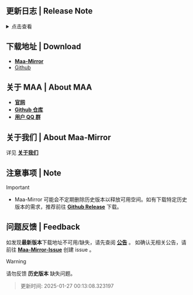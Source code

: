 ## 更新日志 | Release Note
<details>

<summary>点击查看</summary>

### 停不下来了 | Highlight

* Base navigation fixes for the overseas clients

### 新增 | New

* 繁中服更新活動導航"懷黍離" (#11592)  By XuQingTW

### 修复 | Fix

* 繁中服-生息演算中，完成生存週期畫面、大地圖畫面卡住 (#11649)  By momomochi987
* 繁中服 生息演算讀檔畫面卡住 (#11646)  By momomochi987
* 基建修复4 识别不到缩小状态下的后两个宿舍  By ABA2396
* 38c8dd8 68357b9 modified base tasks in Official. Global needs custom ROI to work  By Constrat
* 380bf68 modified Base Infrast Siege for all clients. Reverting for global and co.  By Constrat

### 文档 | Docs

* README 移除 MaaX，更换前端仓库地址 (#11636)  By Rbqwow

### 其他 | Other

* 補上繁中服的加工站、訓練室相關內容 (#11648)  By momomochi987
* 调整基建宿舍阈值  By ABA2396
* 调整基建发电站阈值  By ABA2396

**Full Changelog**: [v5.12.2 -> v5.12.3](https://github.com/MaaAssistantArknights/MaaAssistantArknights/compare/v5.12.2...v5.12.3)


</details>

## 下载地址 | Download
- **[Maa-Mirror](https://mmirror.top/download.html)**
- [Github](https://github.com/MaaAssistantArknights/MaaAssistantArknights/releases/{VERSION})

## 关于 MAA | About MAA
- **[官网](https://maa.plus)**
- **[Github 仓库](https://github.com/MaaAssistantArknights/MaaAssistantArknights)**
- **[用户 QQ 群](https://ota.maa.plus/MaaAssistantArknights/api/qqgroup)**

## 关于我们 | About Maa-Mirror
详见 **[关于我们](https://www.mmirror.top/about.html)**

## 注意事项 | Note
> [!IMPORTANT]
> - Maa-Mirror 可能会不定期删除历史版本以释放可用空间。如有下载特定历史版本的需求，推荐前往 **[Github Release](https://github.com/MaaAssistantArknights/MaaAssistantArknights/releases)** 下载。

## 问题反馈 | Feedback
如发现**最新版本**下载地址不可用/缺失，请先查阅 **[公告](https://weinibuliu.github.io/Maa-Mirror/post/1.html)** 。
如确认无相关公告，请前往 **[Maa-Mirror-Issue](https://github.com/weinibuliu/Maa-Mirror-Issue/issues)** 创建 issue 。
>[!WARNING]
>请勿反馈 **历史版本** 缺失问题。

> 更新时间: 2025-01-27 00:13:08.323197